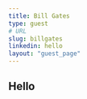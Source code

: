 ```yaml
---
title: Bill Gates
type: guest
# URL
slug: billgates
linkedin: hello
layout: "guest_page"
---
```


## Hello
